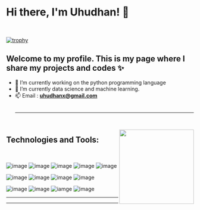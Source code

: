 <h1>Hi there, I'm Uhudhan! 👋</h1>
<br>

[![trophy](https://github-profile-trophy.vercel.app/?username=uhudhanAtes&theme=onedark)](https://github.com/uhudhanAtes/github-profile-trophy)

<h2>Welcome to my profile. This is my page where I share my projects and codes ✨</h2>

- 🔭 I’m currently working on the python programming language
- 🌱 I’m currently data science and machine learning.
- 📫 Email : **uhudhanx@gmail.com** <br> <br> <hr> <br>

<img src="https://camo.githubusercontent.com/62da68eb62b1e5f175f7d1f0191dd89a653d7908feb22d37d4a0ab07365d6791/68747470733a2f2f6d656469612e67697068792e636f6d2f6d656469612f4d3967624264396e6244724f5475314d71782f67697068792e676966" alt="" width="200" height="200" align="right">

<h2>Technologies and Tools:</h2> <br>


![image](https://img.shields.io/badge/C-00599C?style=for-the-badge&logo=c&logoColor=white)
![image](https://img.shields.io/badge/C%2B%2B-00599C?style=for-the-badge&logo=c%2B%2B&logoColor=white)
![image](https://img.shields.io/badge/Python-FFD43B?style=for-the-badge&logo=python&logoColor=blue)
![image](https://img.shields.io/badge/Numpy-777BB4?style=for-the-badge&logo=numpy&logoColor=white)
![image](https://img.shields.io/badge/Jupyter-F37626.svg?&style=for-the-badge&logo=Jupyter&logoColor=white)

![image](https://img.shields.io/badge/HTML5-E34F26?style=for-the-badge&logo=html5&logoColor=white)
![image](https://img.shields.io/badge/CSS3-1572B6?style=for-the-badge&logo=css3&logoColor=white)
![image](https://img.shields.io/badge/JavaScript-323330?style=for-the-badge&logo=javascript&logoColor=F7DF1E)
![image](https://img.shields.io/badge/Visual_Studio_Code-0078D4?style=for-the-badge&logo=visual%20studio%20code&logoColor=white)


![image](https://img.shields.io/badge/Colab-F9AB00?style=for-the-badge&logo=googlecolab&color=525252)
![image](https://img.shields.io/badge/Visual_Studio-5C2D91?style=for-the-badge&logo=visual%20studio&logoColor=white)
![iamge](https://img.shields.io/badge/conda-342B029.svg?&style=for-the-badge&logo=anaconda&logoColor=white)
![image](https://img.shields.io/badge/.NET-512BD4?style=for-the-badge&logo=dotnet&logoColor=white) <hr> <hr>

